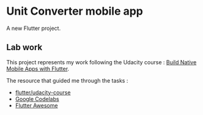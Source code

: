 # Unit Converter mobile app

A new Flutter project.

## Lab work

This project represents my work following the Udacity course : [Build Native Mobile Apps with Flutter](https://classroom.udacity.com/courses/ud905).

The resource that guided me through the tasks : 
- [flutter/udacity-course](https://github.com/flutter/udacity-course/tree/master/course)
- [Google Codelabs](https://codelabs.developers.google.com/)
- [Flutter Awesome](https://flutterawesome.com/a-flutter-responsive-admin-panel-or-dashboard/)